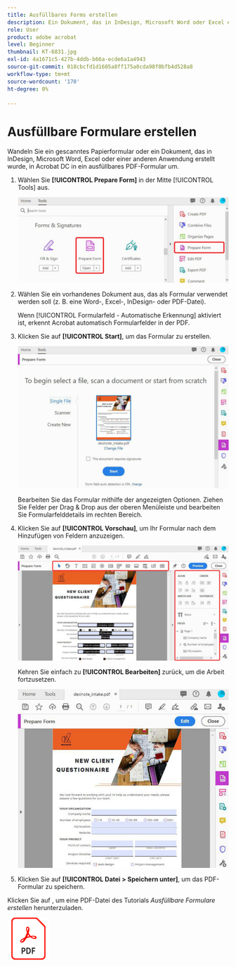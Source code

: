 ```yaml
---
title: Ausfüllbares Forms erstellen
description: Ein Dokument, das in InDesign, Microsoft Word oder Excel erstellt wurde, in ein ausfüllbares PDF-Formular umwandeln
role: User
product: adobe acrobat
level: Beginner
thumbnail: KT-6831.jpg
exl-id: 4a1671c5-427b-4ddb-b66a-ecde6a1a4943
source-git-commit: 018cbcfd1d1605a8ff175a0cda98f0bfb4d528a8
workflow-type: tm+mt
source-wordcount: '170'
ht-degree: 0%

---
```


# Ausfüllbare Formulare erstellen

Wandeln Sie ein gescanntes Papierformular oder ein Dokument, das in InDesign, Microsoft Word, Excel oder einer anderen Anwendung erstellt wurde, in Acrobat DC in ein ausfüllbares PDF-Formular um.

1. Wählen Sie **[!UICONTROL Prepare Form]** in der Mitte [!UICONTROL Tools] aus.

   ![Formularschritt 1](../assets/Form_1.png)

1. Wählen Sie ein vorhandenes Dokument aus, das als Formular verwendet werden soll (z. B. eine Word-, Excel-, InDesign- oder PDF-Datei).

   Wenn [!UICONTROL Formularfeld - Automatische Erkennung] aktiviert ist, erkennt Acrobat automatisch Formularfelder in der PDF.

1. Klicken Sie auf **[!UICONTROL Start]**, um das Formular zu erstellen.

   ![Formularschritt 2](../assets/Form_2.png)

   Bearbeiten Sie das Formular mithilfe der angezeigten Optionen. Ziehen Sie Felder per Drag &amp; Drop aus der oberen Menüleiste und bearbeiten Sie Formularfelddetails im rechten Bereich.

1. Klicken Sie auf **[!UICONTROL Vorschau]**, um Ihr Formular nach dem Hinzufügen von Feldern anzuzeigen.

   ![Formularschritt 3](../assets/Form_3.png)

   Kehren Sie einfach zu **[!UICONTROL Bearbeiten]** zurück, um die Arbeit fortzusetzen.

   ![Formularschritt 4](../assets/Form_4.png)

1. Klicken Sie auf **[!UICONTROL Datei > Speichern unter]**, um das PDF-Formular zu speichern.

Klicken Sie auf , um eine PDF-Datei des Tutorials *Ausfüllbare Formulare erstellen* herunterzuladen.

[![Tutorial zum Erstellen ausfüllbarer Formulare herunterladen](../assets/acrobat_PDF_96.png)](../assets/AcrobatDCForms.pdf)
